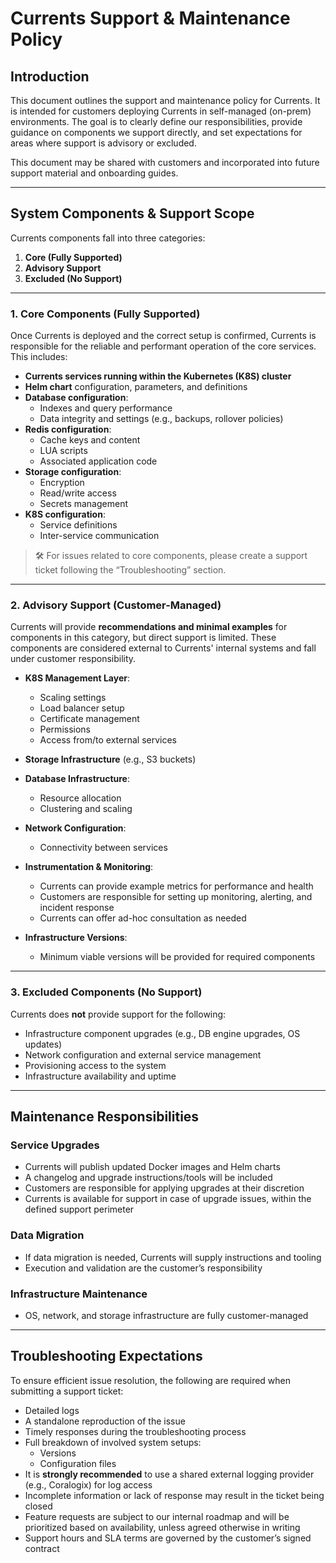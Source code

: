 # Currents Support & Maintenance Policy

## Introduction

This document outlines the support and maintenance policy for Currents. It is intended for customers deploying Currents in self-managed (on-prem) environments. The goal is to clearly define our responsibilities, provide guidance on components we support directly, and set expectations for areas where support is advisory or excluded.

This document may be shared with customers and incorporated into future support material and onboarding guides.

---

## System Components & Support Scope

Currents components fall into three categories:

1. **Core (Fully Supported)**
2. **Advisory Support**
3. **Excluded (No Support)**

---

### 1. Core Components (Fully Supported)

Once Currents is deployed and the correct setup is confirmed, Currents is responsible for the reliable and performant operation of the core services. This includes:

- **Currents services running within the Kubernetes (K8S) cluster**
- **Helm chart** configuration, parameters, and definitions
- **Database configuration**:
  - Indexes and query performance
  - Data integrity and settings (e.g., backups, rollover policies)
- **Redis configuration**:
  - Cache keys and content
  - LUA scripts
  - Associated application code
- **Storage configuration**:
  - Encryption
  - Read/write access
  - Secrets management
- **K8S configuration**:
  - Service definitions
  - Inter-service communication

> 🛠 For issues related to core components, please create a support ticket following the “Troubleshooting” section.

---

### 2. Advisory Support (Customer-Managed)

Currents will provide **recommendations and minimal examples** for components in this category, but direct support is limited. These components are considered external to Currents' internal systems and fall under customer responsibility.

- **K8S Management Layer**:
  - Scaling settings
  - Load balancer setup
  - Certificate management
  - Permissions
  - Access from/to external services

- **Storage Infrastructure** (e.g., S3 buckets)

- **Database Infrastructure**:
  - Resource allocation
  - Clustering and scaling

- **Network Configuration**:
  - Connectivity between services

- **Instrumentation & Monitoring**:
  - Currents can provide example metrics for performance and health
  - Customers are responsible for setting up monitoring, alerting, and incident response
  - Currents can offer ad-hoc consultation as needed

- **Infrastructure Versions**:
  - Minimum viable versions will be provided for required components

---

### 3. Excluded Components (No Support)

Currents does **not** provide support for the following:

- Infrastructure component upgrades (e.g., DB engine upgrades, OS updates)
- Network configuration and external service management
- Provisioning access to the system
- Infrastructure availability and uptime

---

## Maintenance Responsibilities

### Service Upgrades

- Currents will publish updated Docker images and Helm charts
- A changelog and upgrade instructions/tools will be included
- Customers are responsible for applying upgrades at their discretion
- Currents is available for support in case of upgrade issues, within the defined support perimeter

### Data Migration

- If data migration is needed, Currents will supply instructions and tooling
- Execution and validation are the customer’s responsibility

### Infrastructure Maintenance

- OS, network, and storage infrastructure are fully customer-managed

---

## Troubleshooting Expectations

To ensure efficient issue resolution, the following are required when submitting a support ticket:

- Detailed logs
- A standalone reproduction of the issue
- Timely responses during the troubleshooting process
- Full breakdown of involved system setups:
  - Versions
  - Configuration files
- It is **strongly recommended** to use a shared external logging provider (e.g., Coralogix) for log access
- Incomplete information or lack of response may result in the ticket being closed
- Feature requests are subject to our internal roadmap and will be prioritized based on availability, unless agreed otherwise in writing
- Support hours and SLA terms are governed by the customer’s signed contract